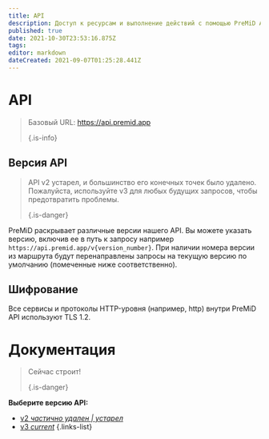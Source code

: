 ```yaml
---
title: API
description: Доступ к ресурсам и выполнение действий с помощью PreMiD API
published: true
date: 2021-10-30T23:53:16.875Z
tags:
editor: markdown
dateCreated: 2021-09-07T01:25:28.441Z
---
```


# API

> Базовый URL: https://api.premid.app 
> 
> {.is-info}

## Версия API
> API v2 устарел, и большинство его конечных точек было удалено. Пожалуйста, используйте v3 для любых будущих запросов, чтобы предотвратить проблемы. 
> 
> {.is-danger}

PreMiD раскрывает различные версии нашего API. Вы можете указать версию, включив ее в путь к запросу например `https://api.premid.app/v{version_number}`. При наличии номера версии из маршрута будут перенаправлены запросы на текущую версию по умолчанию (помеченные ниже соответственно).

## Шифрование

Все сервисы и протоколы HTTP-уровня (например, http) внутри PreMiD API используют TLS 1.2.

# Документация
> Сейчас строит! 
> 
> {.is-danger}

**Выберите версию API:**
- [v2 *частично удален | устарел*](/dev/api/v2)
- [v3 *current*](/dev/api/v3)
{.links-list}